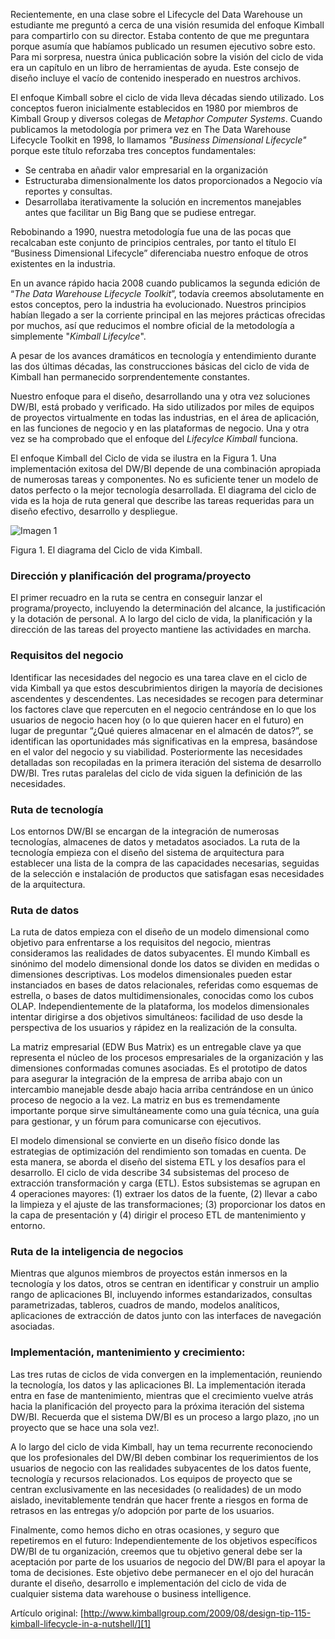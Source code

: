 ﻿---
UniqueId: KahpyQlsoo
Title: "Consejo de diseño #115: El ciclo de vida Kimball resumido."
Url: 2009/ciclo-de-vida-kimball.html
Section: "Planificación y gestión de proyectos"
Date: 2009-08-04T01:30:41.6438575+02:00
Description: "Nuestro enfoque para el diseño, desarrollando una y otra vez soluciones DW/BI, está probado y verificado. Ha sido utilizados por miles de equipos de proyectos virtualmente en todas las industrias, en el área de aplicación, en las funciones de negocio y en las plataformas de negocio. Una y otra vez se ha comprobado que el enfoque del Lifecylce Kimball funciona."
Author: Margy Ross

---
Recientemente, en una clase sobre el Lifecycle del Data Warehouse un estudiante me preguntó a cerca de una visión resumida del enfoque Kimball para compartirlo con su director. Estaba contento de que me preguntara porque asumía que habíamos publicado un resumen ejecutivo sobre esto. Para mi sorpresa, nuestra única publicación sobre la visión del ciclo de vida era un capítulo en un libro de  herramientas de ayuda. Este consejo de diseño incluye el vacío de contenido inesperado en nuestros archivos.

El enfoque Kimball sobre el ciclo de vida lleva décadas siendo utilizado. Los conceptos fueron inicialmente establecidos en 1980 por miembros de Kimball Group y diversos colegas de *Metaphor Computer Systems*. Cuando publicamos la metodología por primera vez en The Data Warehouse Lifecycle Toolkit en 1998, lo  llamamos *"Business Dimensional Lifecycle"* porque este título reforzaba tres conceptos fundamentales:

- Se centraba en añadir valor empresarial en la organización
- Estructuraba  dimensionalmente los datos proporcionados a Negocio vía reportes y consultas.
- Desarrollaba iterativamente la solución en incrementos manejables antes que facilitar un Big Bang que se pudiese entregar.

Rebobinando a 1990, nuestra metodología fue una de las pocas que recalcaban este conjunto de principios centrales, por tanto el título El “Business Dimensional Lifecycle” diferenciaba nuestro enfoque de otros existentes en la industria.

En un avance rápido hacia 2008 cuando publicamos la segunda edición de “*The Data Warehouse Lifecycle Toolkit*”, todavía creemos absolutamente en estos conceptos, pero la industria ha evolucionado. Nuestros principios habían llegado a ser la corriente principal en las mejores prácticas ofrecidas por muchos, así que reducimos el nombre oficial de la metodología a simplemente "*Kimball Lifecylce*".

A pesar de  los avances dramáticos en tecnología y entendimiento durante las dos últimas décadas, las construcciones básicas del ciclo de vida de Kimball han permanecido sorprendentemente constantes.

Nuestro enfoque para el diseño, desarrollando una y otra vez soluciones DW/BI, está probado y verificado. Ha sido utilizados por miles de equipos de proyectos virtualmente en todas las industrias, en el área de aplicación, en las funciones de negocio y en las plataformas de negocio. Una y otra vez se ha comprobado que el enfoque del *Lifecylce Kimball* funciona.

El enfoque Kimball del Ciclo de vida se ilustra en la Figura 1. Una implementación exitosa del DW/BI depende de una combinación apropiada de numerosas tareas y componentes.  No es suficiente tener un modelo de datos perfecto o la mejor tecnología desarrollada. El diagrama del ciclo de vida es la hoja de ruta general que describe las tareas requeridas para un diseño efectivo, desarrollo y despliegue.

![Imagen 1](https://datawarehouse.es/images/dt-115-lifecycle-kimball.png)

Figura 1. El diagrama del Ciclo de vida Kimball.

### Dirección y planificación del programa/proyecto

El primer recuadro en la ruta se centra en conseguir lanzar el programa/proyecto, incluyendo la determinación del alcance, la justificación y la dotación de personal. A lo largo del ciclo de vida, la planificación y la dirección de las tareas del proyecto mantiene las actividades en marcha.

### Requisitos del negocio

Identificar las necesidades del negocio es una tarea clave en el ciclo de vida Kimball ya que estos descubrimientos dirigen la mayoría de decisiones ascendentes y descendentes. Las necesidades se recogen para determinar los factores clave que repercuten en el negocio centrándose en lo que los usuarios de negocio hacen hoy (o lo que quieren hacer en el futuro) en lugar de preguntar “¿Qué quieres almacenar en el almacén de datos?”, se identifican las oportunidades más significativas en la empresa, basándose en el valor del negocio y su viabilidad. Posteriormente las necesidades detalladas son recopiladas en la primera iteración del sistema de desarrollo DW/BI. Tres rutas paralelas del ciclo de vida siguen la definición de las necesidades.

### Ruta de tecnología

Los entornos DW/BI se encargan de la integración de numerosas tecnologías, almacenes de datos y metadatos asociados. La ruta de la tecnología empieza con el diseño del sistema de arquitectura para establecer una lista de la compra de las capacidades necesarias, seguidas de la selección e instalación de productos que satisfagan esas necesidades de la arquitectura.

### Ruta de datos

La ruta de datos empieza con el diseño de un modelo dimensional como objetivo para enfrentarse a los requisitos del negocio, mientras consideramos las realidades de datos subyacentes. El mundo Kimball es sinónimo del modelo dimensional donde los datos se dividen en medidas o dimensiones descriptivas. Los modelos dimensionales pueden estar instanciados en bases de datos relacionales, referidas como esquemas de estrella, o bases de datos multidimensionales, conocidas como los cubos OLAP. Independientemente de la plataforma, los modelos dimensionales intentar dirigirse a dos objetivos simultáneos: facilidad de uso desde la perspectiva de los usuarios y rápidez en la realización de la consulta.

La matriz empresarial (EDW Bus Matrix) es un entregable clave ya que representa  el núcleo de los procesos empresariales de la organización y las dimensiones conformadas comunes asociadas. Es el prototipo de datos para asegurar la integración de la empresa de arriba abajo con un intercambio manejable desde abajo hacia arriba centrándose en un único proceso de negocio a la vez. La matriz en bus  es tremendamente importante porque sirve simultáneamente como una guía técnica, una guía para gestionar, y un fórum para comunicarse con ejecutivos.

El modelo dimensional se convierte en un diseño físico donde las estrategias de optimización del rendimiento son tomadas en cuenta. De esta manera, se aborda el diseño del sistema ETL y los desafíos para el desarrollo. El ciclo de vida describe 34 subsistemas del proceso de extracción transformación y carga (ETL). Estos subsistemas  se agrupan en 4 operaciones mayores: (1) extraer los datos de la fuente, (2) llevar a cabo la limpieza y el ajuste de las transformaciones; (3) proporcionar los datos en la capa de presentación y (4) dirigir el proceso ETL de mantenimiento y entorno.

### Ruta de la inteligencia de negocios

Mientras que algunos miembros de proyectos están inmersos en la tecnología y los datos, otros se centran en identificar y construir un amplio rango de  aplicaciones BI, incluyendo informes estandarizados, consultas parametrizadas, tableros, cuadros de mando, modelos analíticos, aplicaciones de extracción de datos junto con las interfaces de navegación asociadas.

### Implementación, mantenimiento y crecimiento:

Las tres rutas de ciclos de vida convergen en la implementación, reuniendo la tecnología, los datos y las aplicaciones BI. La implementación iterada entra en fase de mantenimiento, mientras que el crecimiento vuelve atrás hacia la planificación del proyecto para la próxima iteración del sistema DW/BI. Recuerda que el sistema DW/BI es un proceso a largo plazo, ¡no un proyecto que se hace una sola vez!.

A lo largo del ciclo de vida Kimball, hay un tema recurrente reconociendo que los profesionales del DW/BI deben combinar los requerimientos de los usuarios de negocio con las realidades subyacentes de los datos fuente, tecnología y recursos relacionados. Los equipos de proyecto que se centran exclusivamente en las necesidades (o realidades) de un modo aislado, inevitablemente tendrán que hacer frente a riesgos en forma de retrasos en las entregas y/o adopción por parte de los usuarios.

Finalmente, como hemos dicho en otras ocasiones, y seguro que repetiremos en el  futuro: Independientemente de los objetivos específicos DW/BI de tu organización, creemos que tu objetivo general debe ser la aceptación por parte de los usuarios de negocio del DW/BI para el apoyar la toma de decisiones. Este objetivo debe permanecer en el ojo del huracán durante el diseño, desarrollo e implementación del ciclo de vida de cualquier sistema data warehouse o business intelligence.

Artículo original: [http://www.kimballgroup.com/2009/08/design-tip-115-kimball-lifecycle-in-a-nutshell/][1]





[1]: http://www.kimballgroup.com/2009/08/design-tip-115-kimball-lifecycle-in-a-nutshell/
